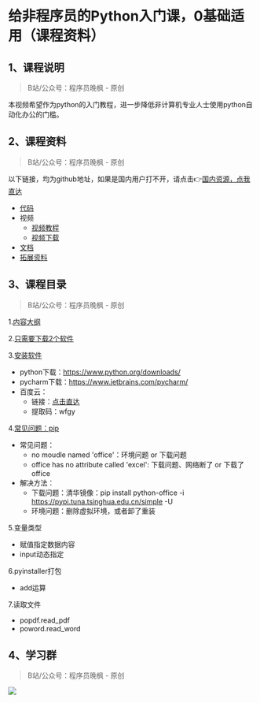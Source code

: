 # 给非程序员的Python入门课，0基础适用（课程资料）


## 1、课程说明

> B站/公众号：程序员晚枫 - 原创

本视频希望作为python的入门教程，进一步降低非计算机专业人士使用python自动化办公的门槛。

## 2、课程资料

> B站/公众号：程序员晚枫 - 原创

以下链接，均为github地址，如果是国内用户打不开，请点击👉[国内资源，点我直达](https://gitee.com/CoderWanFeng/awesome-python-framework/tree/course/3%E3%80%81%E7%BB%99%E9%9D%9E%E7%A8%8B%E5%BA%8F%E5%91%98%E7%9A%84Python%E5%85%A5%E9%97%A8%E8%AF%BE%EF%BC%8C0%E5%9F%BA%E7%A1%80%E9%80%82%E7%94%A8)

- [代码](https://github.com/CoderWanFeng/awesome-python-framework/tree/course/3%E3%80%81%E7%BB%99%E9%9D%9E%E7%A8%8B%E5%BA%8F%E5%91%98%E7%9A%84Python%E5%85%A5%E9%97%A8%E8%AF%BE%EF%BC%8C0%E5%9F%BA%E7%A1%80%E9%80%82%E7%94%A8/code)
- 视频
    - [视频教程](https://www.bilibili.com/video/BV18g411h7jJ/)
    - [视频下载](https://mp.weixin.qq.com/s/NaDDcn-X8aruVHBvWmHXUQ)
- [文档](https://github.com/CoderWanFeng/awesome-python-framework/tree/course/3%E3%80%81%E7%BB%99%E9%9D%9E%E7%A8%8B%E5%BA%8F%E5%91%98%E7%9A%84Python%E5%85%A5%E9%97%A8%E8%AF%BE%EF%BC%8C0%E5%9F%BA%E7%A1%80%E9%80%82%E7%94%A8/docs)
- [拓展资料](https://github.com/CoderWanFeng/awesome-python-framework/tree/course/3%E3%80%81%E7%BB%99%E9%9D%9E%E7%A8%8B%E5%BA%8F%E5%91%98%E7%9A%84Python%E5%85%A5%E9%97%A8%E8%AF%BE%EF%BC%8C0%E5%9F%BA%E7%A1%80%E9%80%82%E7%94%A8/pdf)


## 3、课程目录

> B站/公众号：程序员晚枫 - 原创

1.[内容大纲](https://www.bilibili.com/video/BV18g411h7jJ)

2.[只需要下载2个软件](https://www.bilibili.com/video/BV18g411h7jJ?p=2)

3.[安装软件](https://www.bilibili.com/video/BV18g411h7jJ?p=3)

- python下载：https://www.python.org/downloads/
- pycharm下载：https://www.jetbrains.com/pycharm/
- 百度云：
    - 链接：[点击直达](https://pan.baidu.com/s/1wCkLPzjTj_ZBfdTBFAis1Q?pwd=wfgy)
    - 提取码：wfgy

4.[常见问题：pip](https://www.bilibili.com/video/BV1y54y1i78U?p=12)

- 常见问题：
    - no moudle named 'office'：环境问题 or 下载问题
    - office has no attribute called 'excel': 下载问题、网络断了 or 下载了office
- 解决方法：
    - 下载问题：清华镜像：pip install python-office -i https://pypi.tuna.tsinghua.edu.cn/simple -U
    - 环境问题：删除虚拟环境，或者卸了重装

5.变量类型

- 赋值指定数据内容
- input动态指定

6.pyinstaller打包

- add运算

7.读取文件

- popdf.read_pdf
- poword.read_word

## 4、学习群

> B站/公众号：程序员晚枫 - 原创


![](https://python-office-1300615378.cos.ap-chongqing.myqcloud.com/coder-group.jpg)